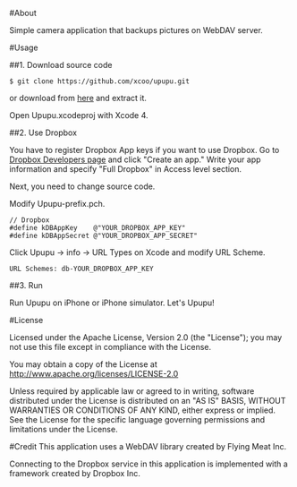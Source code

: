 #About

Simple camera application that backups pictures on WebDAV server.

#Usage

##1. Download source code

    $ git clone https://github.com/xcoo/upupu.git
    
or download from [here](https://github.com/xcoo/upupu/zipball/master) and extract it.

Open Upupu.xcodeproj with Xcode 4.
    
##2. Use Dropbox

You have to register Dropbox App keys if you want to use Dropbox.
Go to [Dropbox Developers page](https://www.dropbox.com/developers/apps) and click "Create an app."
Write your app information and specify "Full Dropbox" in Access level section.

Next, you need to change source code.

Modify Upupu-prefix.pch.

    // Dropbox
    #define kDBAppKey    @"YOUR_DROPBOX_APP_KEY"
    #define kDBAppSecret @"YOUR_DROPBOX_APP_SECRET"

Click Upupu -> info -> URL Types on Xcode and modify URL Scheme.

    URL Schemes: db-YOUR_DROPBOX_APP_KEY

##3. Run

Run Upupu on iPhone or iPhone simulator.
Let's Upupu!

#License

Licensed under the Apache License, Version 2.0 (the "License"); you may not use this file except in compliance with the License.

You may obtain a copy of the License at http://www.apache.org/licenses/LICENSE-2.0

Unless required by applicable law or agreed to in writing, software distributed under the License is distributed on an "AS IS" BASIS, WITHOUT WARRANTIES OR CONDITIONS OF ANY KIND, either express or implied. See the License for the specific language governing permissions and limitations under the License.

#Credit
This application uses a WebDAV library created by Flying Meat Inc.

Connecting to the Dropbox service in this application is implemented with a framework created by Dropbox Inc.
